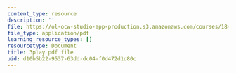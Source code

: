 ```yaml
---
content_type: resource
description: ''
file: https://ol-ocw-studio-app-production.s3.amazonaws.com/courses/18-06sc-linear-algebra-fall-2011/d10b5b22953763dddc04f0d472d1d80c_VqP2tREMvt0.pdf
file_type: application/pdf
learning_resource_types: []
resourcetype: Document
title: 3play pdf file
uid: d10b5b22-9537-63dd-dc04-f0d472d1d80c
---
```

